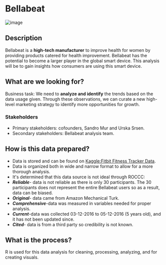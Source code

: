 # Bellabeat 
![image](https://user-images.githubusercontent.com/114310913/212968577-5f748934-5138-481c-9c8a-4570f2d59b8b.png)
## Description 
Bellabeat is a **high-tech manufacturer** to improve health for women by providing products catered for health improvement. Bellabeat has the potential to become a larger player in the global smart device. This analysis will be to gain insights how consumers are using this smart device.
## What are we looking for?
Business task: We need to **analyze and identify** the trends based on the data usage given. Through these observations, we can curate a new high-level marketing strategy to identify more opportunities for growth.
### Stakeholders 
* Primary stakeholders: cofounders, Sandro Mur and Urska Srsen.
* Secondary stakeholders: Bellabeat analysis team.
## How is this data prepared?
* Data is stored and can be found on [Kaggle:Fitbit Fitness Tracker Data](https://www.kaggle.com/datasets/arashnic/fitbit).
* Data is organized both in wide and narrow format to allow for a more thorough analysis.
* It's determined that this data source is not ideal through ROCCC:
* ***Reliable***- data is not reliable as there is only 30 participants. The 30 participants does not represent the entire Bellabeat users so as a result, data can be biased. 
* ***Original***- data came from Amazon Mechanical Turk. 
* ***Comprehensive***-data was measured in variables needed for proper analysis. 
* ***Current***-data was collected 03-12-2016 to 05-12-2016 (5 years old), and it has not been updated since. 
* ***Cited***- data is from a third party so credibility is not known. 
## What is the process?
R is used for this data analysis for cleaning, processing, analyzing, and for creating visuals. 

